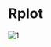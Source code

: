 # Rplot
![1](https://github.com/Leenovations/Rplot/assets/142461691/34e7c8b4-4863-4215-8356-0b65f6b05301)
